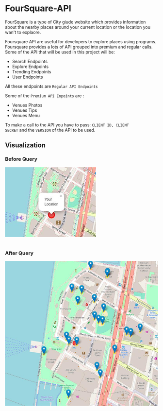 # FourSquare-API

FourSquare is a type of City giude website which provides information about the nearby places around your current location or the location you wan't to explaore.

Foursquare API are useful for developers to explore places using programs.
Foursquare provides a lots of API grouped into premium and regular calls. Some of the API that will be used in this project will be:
<ul>
    <li>Search Endpoints</li>
    <li>Explore Endpoints</li>
    <li>Trending Endpoints</li>
    <li>User Endpoints</li>
</ul>
All these endpoints are <code>Regular API Endpoints</code>

Some of the <code>Premium API Enpoints</code> are :
<ul>
    <li>Venues Photos</li>
    <li>Venues Tips</li>
    <li>Venues Menu</li>
</ul>

To make a call to the API you have to pass:
<code>CLIENT ID, CLIENT SECRET</code> and the <code>VERSION</code> of the API to be used.


## Visualization

### Before Query
![](your-loc.jpg)</br></br>

### After Query
![](venues.jpg)

